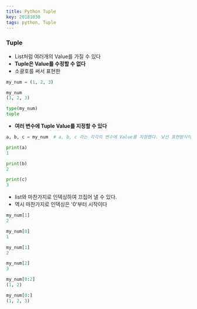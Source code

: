 ```yaml
---
title: Python Tuple
key: 20181030
tags: python, Tuple
---
```


### Tuple
- List처럼 여러개의 Value를 가질 수 있다
- **Tuple은 Value를 수정할 수 없다**
- 소괄호를 써서 표현한

~~~python
my_num = (1, 2, 3)

my_num
(1, 2, 3)

type(my_num)
tuple
~~~

- **여러 변수에 Tuple Value를 지정할 수 있다**

~~~python
a, b, c = my_num  # a, b, c 라는 각각의 변수에 Value를 지정했다. 낯선 표현방식이라 헷갈린다

print(a)
1

print(b)
2

print(c)
3
~~~

- list와 마찬가지로 인덱싱하여 끄집어 낼 수 있다.
- 역시 마찬가지로 인덱싱은 '0'부터 시작이다

~~~python
my_num[1]
2

my_num[0]
1

my_num[1]
2

my_num[2]
3

my_num[0:2]
(1, 2)

my_num[0:]
(1, 2, 3)
~~~
